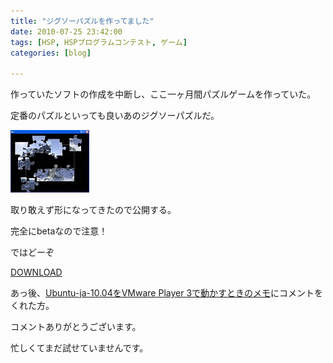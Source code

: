 ```yaml
---
title: "ジグソーパズルを作ってました"
date: 2010-07-25 23:42:00
tags: [HSP, HSPプログラムコンテスト, ゲーム]
categories: [blog]

---
```


作っていたソフトの作成を中断し、ここ一ヶ月間パズルゲームを作っていた。

定番のパズルといっても良いあのジグソーパズルだ。

[![ジグソーパズルbeta][1]][2]

 [1]: /images/2010_0725_jigsaw_s.jpg
 [2]: /images/2010_0725_jigsaw.png

取り敢えず形になってきたので公開する。

完全にbetaなので注意！

ではどーぞ

[DOWNLOAD][3]

 [3]: /files/2010_0725_jigsaw.zip



  


あっ後、[Ubuntu-ja-10.04をVMware Player 3で動かすときのメモ][4]にコメントをくれた方。

 [4]: /blog/2010/05/30/ubuntu-ja-10-04-on-vmware-player-3-memo

コメントありがとうございます。

忙しくてまだ試せていませんです。